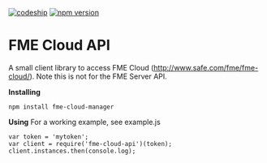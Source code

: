 [![codeship][2]][1] [![npm version](https://badge.fury.io/js/fme-cloud-api.svg)](https://badge.fury.io/js/fme-cloud-api)

# FME Cloud API
A small client library to access FME Cloud (http://www.safe.com/fme/fme-cloud/). Note this is not for the FME Server API.

**Installing**

    npm install fme-cloud-manager

**Using**
For a working example, see example.js

    var token = 'mytoken';
    var client = require('fme-cloud-api')(token);
    client.instances.then(console.log);

  [1]: https://www.codeship.io/projects/211734/
  [2]: https://img.shields.io/codeship/05578930-fc4f-0134-bf78-5a7bbc9ec5df.svg

